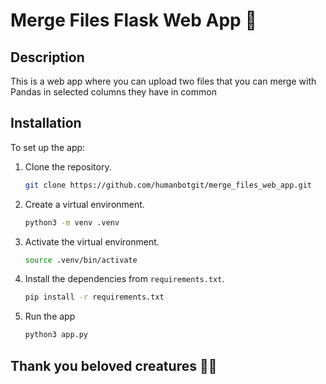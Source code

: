 # Merge Files Flask Web App  🚀

## Description

This is a web app where you can upload two files that you can merge with Pandas in selected columns they have in common

## Installation

To set up the app:
1. Clone the repository.
    ```bash
    git clone https://github.com/humanbotgit/merge_files_web_app.git
    ```
2. Create a virtual environment.
    ```bash
    python3 -m venv .venv
    ```
3. Activate the virtual environment.
    ```bash
    source .venv/bin/activate
    ```
4. Install the dependencies from `requirements.txt`.
    ```bash
    pip install -r requirements.txt
    ```
5. Run the app
    ```bash
    python3 app.py
    ```
## Thank you beloved creatures 🐼🌸